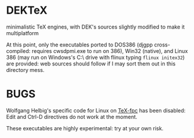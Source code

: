 # DEKTeX
minimalistic TeX engines, with DEK's sources slightly modified to make it multiplatform

At this point, only the executables ported to DOS386 (djgpp cross-compiled: requires cwsdpmi.exe to run on 386), Win32 (native), and Linux 386 (may run on Windows's C:\ drive with flinux typing `flinux initex32`) are provided: web sources should follow if I may sort them out in this directory mess.

# BUGS

Wolfgang Helbig's specific code for Linux on [TeX-fpc](https://www.ctan.org/pkg/tex-fpc) has been disabled: Edit and Ctrl-D directives do not work at the moment.

These executables are highly experimental: try at your own risk.
